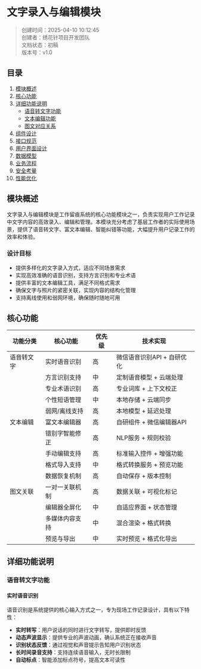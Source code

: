 # 文字录入与编辑模块

> 创建时间：2025-04-10 10:12:45  
> 创建者：绣花针项目开发团队  
> 文档状态：初稿  
> 版本号：v1.0

## 目录

1. [模块概述](#模块概述)
2. [核心功能](#核心功能)
3. [详细功能说明](#详细功能说明)
   - [语音转文字功能](#语音转文字功能)
   - [文本编辑功能](#文本编辑功能)
   - [图文对应关系](#图文对应关系)
4. [组件设计](#组件设计)
5. [接口规范](#接口规范)
6. [用户界面设计](#用户界面设计)
7. [数据模型](#数据模型)
8. [业务流程](#业务流程)
9. [安全考量](#安全考量)
10. [性能优化](#性能优化)

## 模块概述

文字录入与编辑模块是工作留痕系统的核心功能模块之一，负责实现用户工作记录中文字内容的高效录入、编辑和管理。本模块充分考虑了基层工作者的实际使用场景，提供了语音转文字、富文本编辑、智能纠错等功能，大幅提升用户记录工作的效率和体验。

### 设计目标

- 提供多样化的文字录入方式，适应不同场景需求
- 实现高效准确的语音识别，支持方言识别和专业术语
- 提供丰富的文本编辑工具，满足不同格式需求
- 确保文字与照片的紧密关联，实现内容的结构化管理
- 支持离线使用和弱网环境，确保随时随地可用

## 核心功能

| 功能分类 | 核心功能 | 优先级 | 技术实现 |
|---------|---------|-------|---------|
| 语音转文字 | 实时语音识别 | 高 | 微信语音识别API + 自研优化 |
| | 方言识别支持 | 中 | 定制语音模型 + 云端处理 |
| | 专业术语识别 | 高 | 专业词库 + 上下文校正 |
| | 个性短语管理 | 中 | 本地存储 + 云端同步 |
| | 弱网/离线支持 | 高 | 本地模型 + 延迟处理 |
| 文本编辑 | 富文本编辑器 | 高 | 自研组件 + 微信编辑器API |
| | 错别字智能修正 | 高 | NLP服务 + 规则校验 |
| | 手动编辑支持 | 高 | 标准输入控件 + 增强功能 |
| | 格式导入支持 | 中 | 格式转换服务 + 预览功能 |
| | 数据恢复机制 | 高 | 自动保存 + 版本控制 |
| 图文关联 | 一对一关联机制 | 高 | 数据关联 + 可视化标记 |
| | 编辑器全屏化 | 中 | 自适应界面 + 状态管理 |
| | 多媒体内容支持 | 中 | 混合渲染 + 格式转换 |
| | 预览与导出 | 中 | 实时预览 + 格式化导出 |

## 详细功能说明

### 语音转文字功能

#### 实时语音识别

语音识别是系统提供的核心输入方式之一，专为现场工作记录设计，具有以下特性：

- **实时转写**：用户说话的同时进行文字转写，提供即时反馈
- **动态声波显示**：提供专业的声波动画，确认系统正在接收声音
- **识别状态反馈**：通过视觉和声音提示告知用户识别状态
- **长时间录音支持**：支持连续语音输入，无时长限制
- **自动标点**：智能添加标点符号，提高文本可读性
